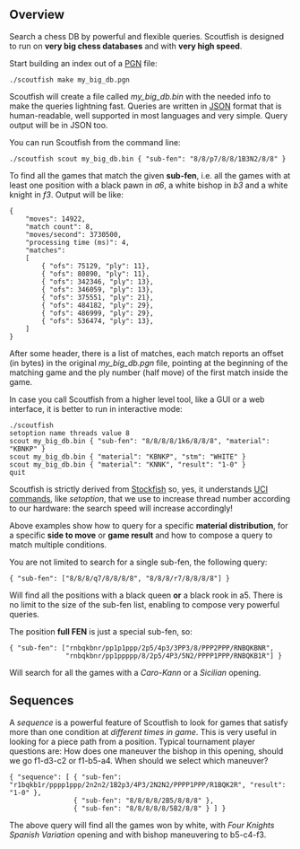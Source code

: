 ## Overview

Search a chess DB by powerful and flexible queries. Scoutfish is designed to run on
**very big chess databases** and with **very high speed**.

Start building an index out of a [PGN](https://en.wikipedia.org/wiki/Portable_Game_Notation) file:

    ./scoutfish make my_big_db.pgn

Scoutfish will create a file called _my_big_db.bin_ with the needed info to make the queries
lightning fast. Queries are written in [JSON](https://en.wikipedia.org/wiki/JSON) format that is
human-readable, well supported in most languages and very simple. Query output will be in JSON too.

You can run Scoutfish from the command line:

    ./scoutfish scout my_big_db.bin { "sub-fen": "8/8/p7/8/8/1B3N2/8/8" }

To find all the games that match the given **sub-fen**, i.e. all the games with at least one position
with a black pawn in _a6_, a white bishop in _b3_ and a white knight in _f3_. Output will be like:

~~~~
{
    "moves": 14922,
    "match count": 8,
    "moves/second": 3730500,
    "processing time (ms)": 4,
    "matches":
    [
        { "ofs": 75129, "ply": 11},
        { "ofs": 80890, "ply": 11},
        { "ofs": 342346, "ply": 13},
        { "ofs": 346059, "ply": 13},
        { "ofs": 375551, "ply": 21},
        { "ofs": 484182, "ply": 29},
        { "ofs": 486999, "ply": 29},
        { "ofs": 536474, "ply": 13},
    ]
}
~~~~

After some header, there is a list of matches, each match reports an offset (in bytes) in the original
_my_big_db.pgn_ file, pointing at the beginning of the matching game and the ply number (half move) of
the first match inside the game.

In case you call Scoutfish from a higher level tool, like a GUI or a web interface, it is better to
run in interactive mode:

~~~~
./scoutfish
setoption name threads value 8
scout my_big_db.bin { "sub-fen": "8/8/8/8/1k6/8/8/8", "material": "KBNKP" }
scout my_big_db.bin { "material": "KBNKP", "stm": "WHITE" }
scout my_big_db.bin { "material": "KNNK", "result": "1-0" }
quit
~~~~

Scoutfish is strictly derived from [Stockfish](https://stockfishchess.org/) so, yes, it understands
[UCI commands](http://wbec-ridderkerk.nl/html/UCIProtocol.html), like _setoption_, that we use to
increase thread number according to our hardware: the search speed will increase accordingly!

Above examples show how to query for a specific **material distribution**, for a specific
**side to move** or **game result** and how to compose a query to match multiple conditions.

You are not limited to search for a single sub-fen, the following query:

    { "sub-fen": ["8/8/8/q7/8/8/8/8", "8/8/8/r7/8/8/8/8"] }

Will find all the positions with a black queen **or** a black rook in a5. There is no limit
to the size of the sub-fen list, enabling to compose very powerful queries.

The position **full FEN** is just a special sub-fen, so:

    { "sub-fen": ["rnbqkbnr/pp1p1ppp/2p5/4p3/3PP3/8/PPP2PPP/RNBQKBNR",
                  "rnbqkbnr/pp1ppppp/8/2p5/4P3/5N2/PPPP1PPP/RNBQKB1R"] }

Will search for all the games with a _Caro-Kann_ or a _Sicilian_ opening.


## Sequences

A _sequence_ is a powerful feature of Scoutfish to look for games that satisfy more than one
condition at *different times in game*. This is very useful in looking for a piece path
from a position. Typical tournament player questions are: How does one maneuver the bishop in
this opening, should we go f1-d3-c2 or f1-b5-a4. When should we select which maneuver?

    { "sequence": [ { "sub-fen": "r1bqkb1r/pppp1ppp/2n2n2/1B2p3/4P3/2N2N2/PPPP1PPP/R1BQK2R", "result": "1-0" },
                    { "sub-fen": "8/8/8/8/2B5/8/8/8" },
                    { "sub-fen": "8/8/8/8/8/5B2/8/8" } ] }

The above query will find all the games won by white, with _Four Knights Spanish Variation_
opening and with bishop maneuvering to b5-c4-f3.
